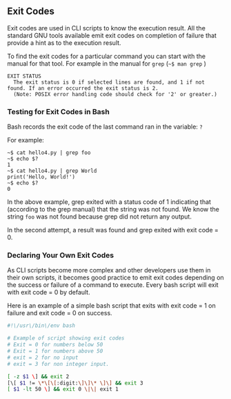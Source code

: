 ## Exit Codes

Exit codes are used in CLI scripts to know the execution result.  All the standard GNU tools available emit exit codes on completion of failure that provide a hint as to the execution result.

To find the exit codes for a particular command you can start with the manual for that tool.  For example in the manual for `grep` \(`~$ man grep` \)

```
EXIT STATUS
  The exit status is 0 if selected lines are found, and 1 if not found. If an error occurred the exit status is 2. 
  (Note: POSIX error handling code should check for '2' or greater.)
```

### Testing for Exit Codes in Bash

Bash records the exit code of the last command ran in the variable: `?`

For example:

```
~$ cat hello4.py | grep foo
~$ echo $?
1
~$ cat hello4.py | grep World
print('Hello, World!')
~$ echo $?
0
```

In the above example, grep exited with a status code of 1 indicating that \(according to the grep manual\) that the string was not found.  We know the string `foo` was not found because grep did not return any output.

In the second attempt, a result was found and grep exited with exit code = 0.

### Declaring Your Own Exit Codes

As CLI scripts become more complex and other developers use them in their own scripts, it becomes good practice to emit exit codes depending on the success or failure of a command to execute.  Every bash script will exit with exit code = 0 by default.

Here is an example of a simple bash script that exits with exit code = 1 on failure and exit code = 0 on success.

```bash
#!\/usr\/bin\/env bash

# Example of script showing exit codes
# Exit = 0 for numbers below 50
# Exit = 1 for numbers above 50
# exit = 2 for no input
# exit = 3 for non integer input.

[ -z $1 \] && exit 2
[\[ $1 != \*\[\[:digit:\]\]\* \]\] && exit 3
[ $1 -lt 50 \] && exit 0 \|\| exit 1
```
